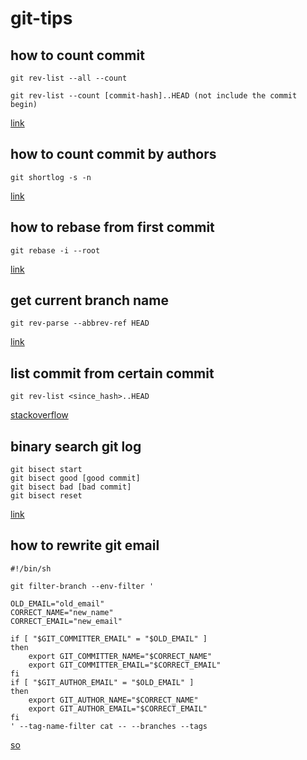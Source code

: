 # git-tips

## how to count commit
```
git rev-list --all --count

git rev-list --count [commit-hash]..HEAD (not include the commit begin)
```
[link](https://stackoverflow.com/a/4061706)

## how to count commit by authors
```
git shortlog -s -n
```
[link](http://gitready.com/intermediate/2009/01/22/count-your-commits.html)

## how to rebase from first commit
```
git rebase -i --root
```
[link](https://stackoverflow.com/a/2309391)

## get current branch name
```
git rev-parse --abbrev-ref HEAD
```
[link](https://stackoverflow.com/a/12142066)

## list commit from certain commit
```
git rev-list <since_hash>..HEAD
```
[stackoverflow](https://stackoverflow.com/a/7693298)

## binary search git log
```
git bisect start
git bisect good [good commit]
git bisect bad [bad commit]
git bisect reset
```
[link](https://git-scm.com/book/zh/v1/Git-%E5%B7%A5%E5%85%B7-%E4%BD%BF%E7%94%A8-Git-%E8%B0%83%E8%AF%95)

## how to rewrite git email
```
#!/bin/sh

git filter-branch --env-filter '

OLD_EMAIL="old_email"
CORRECT_NAME="new_name"
CORRECT_EMAIL="new_email"

if [ "$GIT_COMMITTER_EMAIL" = "$OLD_EMAIL" ]
then
    export GIT_COMMITTER_NAME="$CORRECT_NAME"
    export GIT_COMMITTER_EMAIL="$CORRECT_EMAIL"
fi
if [ "$GIT_AUTHOR_EMAIL" = "$OLD_EMAIL" ]
then
    export GIT_AUTHOR_NAME="$CORRECT_NAME"
    export GIT_AUTHOR_EMAIL="$CORRECT_EMAIL"
fi
' --tag-name-filter cat -- --branches --tags
```
[so](https://stackoverflow.com/a/30737248/5540899)